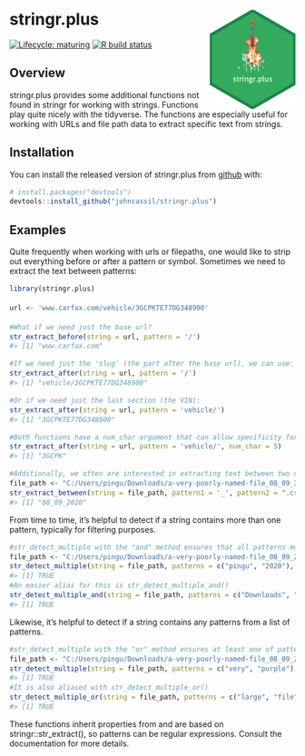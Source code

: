 
<!-- README.md is generated from README.Rmd. Please edit that file -->

# stringr.plus <a href='https://github.com/johncassil/stringr.plus'><img src='man/figures/logo.png' align="right" height="175" /></a>

<!-- badges: start -->

[![Lifecycle:
maturing](https://img.shields.io/badge/lifecycle-maturing-blue.svg)](https://www.tidyverse.org/lifecycle/#maturing)
[![R build
status](https://github.com/johncassil/stringr.plus/workflows/R-CMD-check/badge.svg)](https://github.com/johncassil/stringr.plus/actions)
<!-- badges: end -->

## Overview

stringr.plus provides some additional functions not found in stringr for
working with strings. Functions play quite nicely with the tidyverse.
The functions are especially useful for working with URLs and file path
data to extract specific text from strings.

## Installation

You can install the released version of stringr.plus from
[github](https://github.com) with:

``` r
# install.packages("devtools")
devtools::install_github("johncassil/stringr.plus")
```

## Examples

Quite frequently when working with urls or filepaths, one would like to
strip out everything before or after a pattern or symbol. Sometimes we
need to extract the text between patterns:

``` r
library(stringr.plus)

url <- 'www.carfax.com/vehicle/3GCPKTE77DG348900'

#What if we need just the base url?
str_extract_before(string = url, pattern = '/')
#> [1] "www.carfax.com"
```

``` r
#If we need just the 'slug' (the part after the base url), we can use:
str_extract_after(string = url, pattern = '/')
#> [1] "vehicle/3GCPKTE77DG348900"
```

``` r
#Or if we need just the last section (the VIN):
str_extract_after(string = url, pattern = 'vehicle/')
#> [1] "3GCPKTE77DG348900"
```

``` r
#Both functions have a num_char argument that can allow specificity for how many characters you want returned:
str_extract_after(string = url, pattern = 'vehicle/', num_char = 5)
#> [1] "3GCPK"
```

``` r
#Additionally, we often are interested in extracting text between two common patterns:
file_path <- "‪C:/Users/pingu/Downloads/a-very-poorly-named-file_08_09_2020.csv"
str_extract_between(string = file_path, pattern1 = '_', pattern2 = ".csv")
#> [1] "08_09_2020"
```

From time to time, it’s helpful to detect if a string contains more than
one pattern, typically for filtering purposes.

``` r
#str_detect_multiple with the "and" method ensures that all patterns must be found to return TRUE:
file_path <- "‪C:/Users/pingu/Downloads/a-very-poorly-named-file_08_09_2020.csv"
str_detect_multiple(string = file_path, patterns = c("pingu", "2020"), method = 'and')
#> [1] TRUE
#An easier alias for this is str_detect_multiple_and()
str_detect_multiple_and(string = file_path, patterns = c("Downloads", "csv"))
#> [1] TRUE
```

Likewise, it’s helpful to detect if a string contains any patterns from
a list of patterns.

``` r
#str_detect_multiple with the "or" method ensures at least one of patterns must be found to return TRUE:
file_path <- "‪C:/Users/pingu/Downloads/a-very-poorly-named-file_08_09_2020.csv"
str_detect_multiple(string = file_path, patterns = c("very", "purple"), method = 'or')
#> [1] TRUE
#It is also aliased with str_detect_multiple_or()
str_detect_multiple_or(string = file_path, patterns = c("large", "file"))
#> [1] TRUE
```

These functions inherit properties from and are based on
stringr::str\_extract(), so patterns can be regular expressions. Consult
the documentation for more details.
